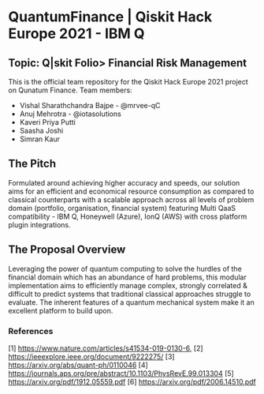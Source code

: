 # QuantumFinance | Qiskit Hack Europe 2021 - IBM Q

## Topic: Q|skit Folio> Financial Risk Management

This is the official team repository for the Qiskit Hack Europe 2021 project on Qunatum Finance. Team members:

- Vishal Sharathchandra Bajpe - @mrvee-qC
- Anuj Mehrotra - @iotasolutions
- Kaveri Priya Putti
- Saasha Joshi
- Simran Kaur

## The Pitch
Formulated around achieving higher accuracy and speeds, our solution aims for an efficient and economical resource consumption as compared to classical counterparts with a scalable approach across all levels of problem domain (portfolio, organisation, financial system) featuring Multi QaaS compatibility - IBM Q, Honeywell (Azure), IonQ (AWS) with cross platform plugin integrations.

## The Proposal Overview
Leveraging the power of quantum computing to solve the hurdles of the financial domain which has an abundance of hard problems, this modular implementation aims to efficiently manage complex, strongly correlated & difficult to predict systems that traditional classical approaches struggle to evaluate. The inherent features of a quantum mechanical system make it an excellent platform to build upon.

### References

[1] https://www.nature.com/articles/s41534-019-0130-6,
[2] https://ieeexplore.ieee.org/document/9222275/
[3] https://arxiv.org/abs/quant-ph/0110046
[4] https://journals.aps.org/pre/abstract/10.1103/PhysRevE.99.013304
[5] https://arxiv.org/pdf/1912.05559.pdf
[6] https://arxiv.org/pdf/2006.14510.pdf
